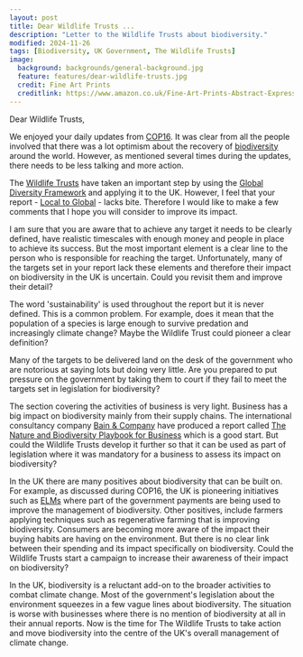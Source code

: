 ```yaml
---
layout: post
title: Dear Wildlife Trusts ...
description: "Letter to the Wildlife Trusts about biodiversity."
modified: 2024-11-26
tags: [Biodiversity, UK Government, The Wildlife Trusts]
image:
  background: backgrounds/general-background.jpg
  feature: features/dear-wildlife-trusts.jpg
  credit: Fine Art Prints
  creditlink: https://www.amazon.co.uk/Fine-Art-Prints-Abstract-Expressionism/dp/B07N97HW96
---
```


Dear Wildlife Trusts,

We enjoyed your daily updates from [COP16](https://www.cbd.int/conferences/2024). It was clear from all the people involved that there was a lot optimism about the recovery of [biodiversity](https://www.worldwildlife.org/pages/what-is-biodiversity) around the world. However, as mentioned several times during the updates, there needs to be less talking and more action.

The [Wildlife Trusts](https://www.wildlifetrusts.org/) have taken an important step by using the [Global Diversity Framework](https://www.cbd.int/doc/decisions/cop-15/cop-15-dec-04-en.pdf) and applying it to the UK. However, I feel that your report - [Local to Global](https://www.wildlifetrusts.org/sites/default/files/2024-09/UK%20and%20Global%20Biodiversity%20Framework%20-%20The%20Wildlife%20Trusts%202024.pdf) - lacks bite.  Therefore I would like to make a few comments that I hope you will consider to improve its impact.  

I am sure that you are aware that to achieve any target it needs to be clearly defined, have realistic timescales with enough money and people in place to achieve its success. But the most important element is a clear line to the person who is responsible for reaching the target.  Unfortunately, many of the targets set in your report lack these elements and therefore their impact on biodiversity in the UK is uncertain. Could you revisit them and improve their detail?

The word 'sustainability' is used throughout the report but it is never defined. This is a common problem.  For example, does it mean that the population of a species is large enough to survive predation and increasingly climate change? Maybe the Wildlife Trust could pioneer a clear definition?

Many of the targets to be delivered land on the desk of the government who are notorious at saying lots but doing very little. Are you prepared to put pressure on the government by taking them to court if they fail to meet the targets set in legislation for biodiversity?

The section covering the activities of business is very light. Business has a big impact on biodiversity mainly from their supply chains. The international consultancy company [Bain & Company](https://www.bain.com/) have produced a report called [The Nature and Biodiversity Playbook for Business](https://www.bain.com/insights/the-nature-and-biodiversity-playbook-for-business/) which is a good start. But could the Wildlife Trusts develop it further so that it can be used as part of legislation where it was mandatory for a business to assess its impact on biodiversity?

In the UK there are many positives about biodiversity that can be built on. For example, as discussed during COP16, the UK is pioneering initiatives such as [ELMs](https://www.gov.uk/government/publications/environmental-land-management-update-how-government-will-pay-for-land-based-environment-and-climate-goods-and-services/environmental-land-management-elm-update-how-government-will-pay-for-land-based-environment-and-climate-goods-and-services) where part of the government payments are being used to improve the management of biodiversity. Other positives, include farmers applying techniques such as regenerative farming that is improving biodiversity. Consumers are becoming more aware of the impact their buying habits are having on the environment. But there is no clear link between their spending and its impact specifically on biodiversity. Could the Wildlife Trusts start a campaign to increase their awareness of their impact on biodiversity?

In the UK, biodiversity is a reluctant add-on to the broader activities to combat climate change. Most of the government's legislation about the environment squeezes in a few vague lines about biodiversity. The situation is worse with businesses where there is no mention of biodiversity at all in their annual reports. Now is the time for The Wildlife Trusts to take action and move biodiversity into the centre of the UK's overall management of climate change.
